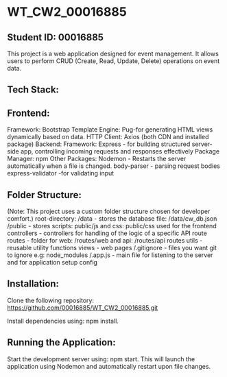 # WT_CW2_00016885

## Student ID: 00016885

This project is a web application designed for event management. It allows users to perform CRUD (Create, Read, Update, Delete) operations on event data.

## Tech Stack:

## Frontend:
Framework: Bootstrap
Template Engine: Pug-for generating HTML views dynamically based on data.
HTTP Client: Axios (both CDN and installed package)
Backend:
Framework: Express - for building structured server-side app, controlling incoming requests and responses effectively
Package Manager: npm
Other Packages:
Nodemon - Restarts the server automatically when a file is changed.
body-parser - parsing request bodies
express-validator -for validating input

## Folder Structure:
(Note: This project uses a custom folder structure chosen for developer comfort.)
root-directory:
/data - stores the database file: /data/cw_db.json
/public - stores scripts: public/js and css: public/css used for the frontend
controllers - controllers for handling of the logic of a specific API route
routes - folder for web: /routes/web and api: /routes/api routes
utils - reusable utility functions
views - web pages
/.gitignore - files you want git to ignore e.g: node_modules
/.app.js - main file for listening to the server and for application setup config

## Installation:

Clone the following repository: https://github.com/00016885/WT_CW2_00016885.git

Install dependencies using: npm install.
## Running the Application:

Start the development server using: npm start. This will launch the application using Nodemon and automatically restart upon file changes.


